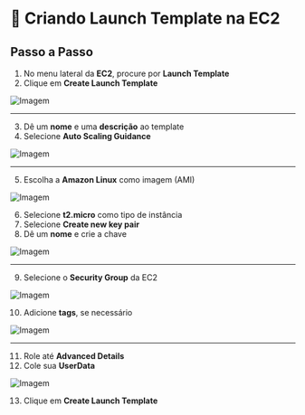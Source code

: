 # 🚀 Criando Launch Template na EC2

## Passo a Passo

1. No menu lateral da **EC2**, procure por **Launch Template**  
2. Clique em **Create Launch Template**  

![Imagem]()

---

3. Dê um **nome** e uma **descrição** ao template  
4. Selecione **Auto Scaling Guidance**  

![Imagem]()

---

5. Escolha a **Amazon Linux** como imagem (AMI)  

![Imagem]()

6. Selecione **t2.micro** como tipo de instância  
7. Selecione **Create new key pair**  
8. Dê um **nome** e crie a chave  

![Imagem]()

---

9. Selecione o **Security Group** da EC2  

![Imagem]()

10. Adicione **tags**, se necessário  

![Imagem]()

---

11. Role até **Advanced Details**  
12. Cole sua **UserData**  

![Imagem]()

13. Clique em **Create Launch Template**  

